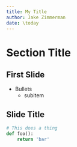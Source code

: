 ```yaml
---
title: My Title
author: Jake Zimmerman
date: \today
---
```


# Section Title

## First Slide

- Bullets
    - subitem

## Slide Title

```python
# This does a thing
def foo():
    return 'bar'
```

<!-- vim:tw=60
-->
